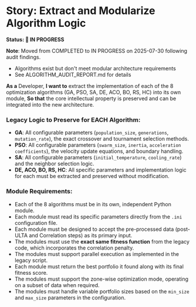 # Story: Extract and Modularize Algorithm Logic

**Status: 🚧 IN PROGRESS**

**Note**: Moved from COMPLETED to IN PROGRESS on 2025-07-30 following audit findings.
- Algorithms exist but don't meet modular architecture requirements
- See ALGORITHM_AUDIT_REPORT.md for details

**As a** Developer,
**I want to** extract the implementation of each of the 8 optimization algorithms (GA, PSO, SA, DE, ACO, BO, RS, HC) into its own module,
**So that** the core intellectual property is preserved and can be integrated into the new architecture.

### Legacy Logic to Preserve for EACH Algorithm:

- **GA**: All configurable parameters (`population_size`, `generations`, `mutation_rate`), the exact crossover and tournament selection methods.
- **PSO**: All configurable parameters (`swarm_size`, `inertia`, `acceleration coefficients`), the velocity update equations, and boundary handling.
- **SA**: All configurable parameters (`initial_temperature`, `cooling_rate`) and the neighbor selection logic.
- **DE, ACO, BO, RS, HC**: All specific parameters and implementation logic for each must be extracted and preserved without modification.

### Module Requirements:

- Each of the 8 algorithms must be in its own, independent Python module.
- Each module must read its specific parameters directly from the `.ini` configuration file.
- Each module must be designed to accept the pre-processed data (post-ULTA and Correlation steps) as its primary input.
- The modules must use the **exact same fitness function** from the legacy code, which incorporates the correlation penalty.
- The modules must support parallel execution as implemented in the legacy script.
- Each module must return the best portfolio it found along with its final fitness score.
- The modules must support the zone-wise optimization mode, operating on a subset of data when required.
- The modules must handle variable portfolio sizes based on the `min_size` and `max_size` parameters in the configuration.
